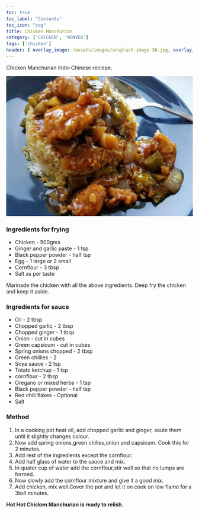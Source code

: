 ```yaml
---
toc: true
toc_label: "Contents"
toc_icon: "cog"
title: Chicken Manchurian
category: ['CHICKEN', 'NONVEG']
tags: ['chicken']
header: { overlay_image: /assets/images/unsplash-image-36.jpg, overlay_filter: 0.5, teaser: 'http://4.bp.blogspot.com/-lguZEsb6A8Q/USEEup8FwiI/AAAAAAAAC7w/Y0tepl4pJjE/s1600/DSC_1283.jpg', og_image: 'http://4.bp.blogspot.com/-lguZEsb6A8Q/USEEup8FwiI/AAAAAAAAC7w/Y0tepl4pJjE/s1600/DSC_1283.jpg', caption: 'Photo credit: [**Unsplash**](https://unsplash.com)' }
---
```


Chicken Manchurian Indo-Chinese reciepe. 

![chicken-manchurian](/assets/images/chicken-manchurian.jpg)

### Ingredients for frying

- Chicken - 500gms
- Ginger and garlic paste - 1 tsp
- Black pepper powder - half tsp
- Egg - 1 large or 2 small
- Cornflour - 3 tbsp
- Salt as per taste

Marinade the chicken with all the above ingredients. Deep fry the chicken and keep it aside.

### Ingredients for sauce

- Oil - 2 tbsp
- Chopped garlic - 2 tbsp
- Chopped ginger - 1 tbsp
- Onion - cut in cubes
- Green capsicum - cut in cubes
- Spring onions chopped - 2 tbsp
- Green chillies - 2
- Soya sauce - 2 tsp
- Totato ketchup - 1 tsp
- cornflour - 2 tbsp
- Oregano or mixed herbs - 1 tsp
- Black pepper powder - half tsp
- Red chili flakes - Optional
- Salt  

### Method

1. In a cooking pot heat oil, add chopped garlic and ginger, saute them until it slightly changes colour.
2. Now add spring onions,green chilies,onion and capsicum. Cook this for 2 minutes.
3. Add rest of the ingredients except the cornflour.
4. Add  half glass of water to the sauce and mix.
5. In quater cup of water add the cornflour,stir well so that no lumps are formed.
6. Now slowly add the cornflour mixture and give it a good mix.
7. Add chicken, mix well.Cover the pot and let it on cook on low flame for a 3to4 minutes.

**Hot Hot Chicken Manchurian is ready to relish.**


